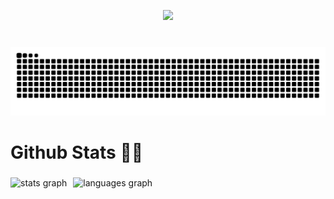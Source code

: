 <p align="center">
  <a href"https://discord.com/users/867236993683816458"><img src="https://lanyard.cnrad.dev/api/867236993683816458"/></a>
</p>

###
<br clear="both">

<img src="https://raw.githubusercontent.com/iammonsterbunny/iammonsterbunny/output/snake.svg" alt="Snake animation" />

###

###

<h1>Github Stats 🐱‍👤</h1>

###

<div style="display: flex; gap: 10px">
    <img src="https://github-readme-stats.vercel.app/api?username=luciaansfti&hide_title=false&hide_rank=false&show_icons=true&include_all_commits=true&count_private=true&disable_animations=false&theme=dracula&locale=en&hide_border=false" height="150" alt="stats graph"/>
    <img src="https://github-readme-stats.vercel.app/api/top-langs?username=luciaansfti&locale=en&hide_title=false&layout=compact&card_width=320&langs_count=5&theme=dracula&hide_border=false" height="150" alt="languages graph"/>
</div>



